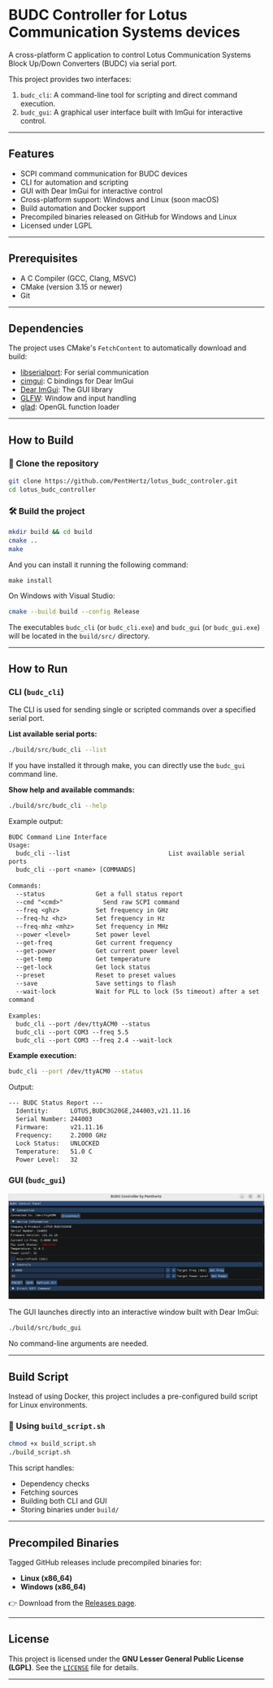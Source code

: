 # BUDC Controller for Lotus Communication Systems devices

A cross-platform C application to control Lotus Communication Systems Block Up/Down Converters (BUDC) via serial port.

This project provides two interfaces:

1. `budc_cli`: A command-line tool for scripting and direct command execution.
2. `budc_gui`: A graphical user interface built with ImGui for interactive control.

---

## Features

* SCPI command communication for BUDC devices
* CLI for automation and scripting
* GUI with Dear ImGui for interactive control
* Cross-platform support: Windows and Linux (soon macOS)
* Build automation and Docker support
* Precompiled binaries released on GitHub for Windows and Linux
* Licensed under LGPL

---

## Prerequisites

* A C Compiler (GCC, Clang, MSVC)
* CMake (version 3.15 or newer)
* Git

---

## Dependencies

The project uses CMake's `FetchContent` to automatically download and build:

* [libserialport](https://sigrok.org/wiki/Libserialport): For serial communication
* [cimgui](https://github.com/cimgui/cimgui): C bindings for Dear ImGui
* [Dear ImGui](https://github.com/ocornut/imgui): The GUI library
* [GLFW](https://www.glfw.org/): Window and input handling
* [glad](https://glad.dav1d.de/): OpenGL function loader

---

## How to Build

### 🧬 Clone the repository

```bash
git clone https://github.com/PentHertz/lotus_budc_controler.git
cd lotus_budc_controller
```

### 🛠️ Build the project

```bash
mkdir build && cd build
cmake ..
make 
```

And you can install it running the following command:

```
make install
```

On Windows with Visual Studio:

```bash
cmake --build build --config Release
```

The executables `budc_cli` (or `budc_cli.exe`) and `budc_gui` (or `budc_gui.exe`) will be located in the `build/src/` directory.

---

## How to Run

### CLI (`budc_cli`)

The CLI is used for sending single or scripted commands over a specified serial port.

**List available serial ports:**

```bash
./build/src/budc_cli --list
```

If you have installed it through make, you can directly use the `budc_gui` command line.

**Show help and available commands:**

```bash
./build/src/budc_cli --help
```

Example output:

```
BUDC Command Line Interface
Usage:
  budc_cli --list                           List available serial ports
  budc_cli --port <name> [COMMANDS]

Commands:
  --status              Get a full status report
  --cmd "<cmd>"           Send raw SCPI command
  --freq <ghz>          Set frequency in GHz
  --freq-hz <hz>        Set frequency in Hz
  --freq-mhz <mhz>      Set frequency in MHz
  --power <level>       Set power level
  --get-freq            Get current frequency
  --get-power           Get current power level
  --get-temp            Get temperature
  --get-lock            Get lock status
  --preset              Reset to preset values
  --save                Save settings to flash
  --wait-lock           Wait for PLL to lock (5s timeout) after a set command

Examples:
  budc_cli --port /dev/ttyACM0 --status
  budc_cli --port COM3 --freq 5.5
  budc_cli --port COM3 --freq 2.4 --wait-lock
```

**Example execution:**

```bash
budc_cli --port /dev/ttyACM0 --status
```

Output:

```
--- BUDC Status Report ---
  Identity:      LOTUS,BUDC3G20GE,244003,v21.11.16
  Serial Number: 244003
  Firmware:      v21.11.16
  Frequency:     2.2000 GHz
  Lock Status:   UNLOCKED
  Temperature:   51.0 C
  Power Level:   32
```

### GUI (`budc_gui`)

![BUDC GUI Screenshot](.res/lotusgui.png)

The GUI launches directly into an interactive window built with Dear ImGui:

```bash
./build/src/budc_gui
```

No command-line arguments are needed.

---

## Build Script

Instead of using Docker, this project includes a pre-configured build script for Linux environments.

### 🧪 Using `build_script.sh`

```bash
chmod +x build_script.sh
./build_script.sh
```

This script handles:

* Dependency checks
* Fetching sources
* Building both CLI and GUI
* Storing binaries under `build/`

---

## Precompiled Binaries

Tagged GitHub releases include precompiled binaries for:

* **Linux (x86\_64)**
* **Windows (x86\_64)**

👉 Download from the [Releases page](https://github.com/Penthertz/lotus_budc_controller/releases).

---

## License

This project is licensed under the **GNU Lesser General Public License (LGPL)**. See the [`LICENSE`](./LICENSE) file for details.

---
